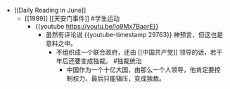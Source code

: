 - [[Daily Reading in June]]
	- [[1989]] [[天安门事件]] #学生运动
		- {{youtube https://youtu.be/lo9Mx7BaorE}}
			- 虽然有评论说 {{youtube-timestamp 29763}} 神预言，但这也是意料之中。
				- 不组织成一个联合政府，还由 [[中国共产党]] 领导的话，若干年后还要变成独裁。 #独裁统治
					- 中国作为一个十亿大国，由那么一个人领导，他肯定要控制权力，最后只能镇压，变成独裁。